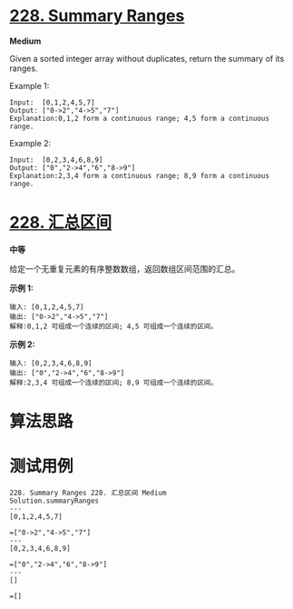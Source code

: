 # [228. Summary Ranges][enTitle]

**Medium**

Given a sorted integer array without duplicates, return the summary of its ranges.

Example 1:

```
Input:  [0,1,2,4,5,7]
Output: ["0->2","4->5","7"]
Explanation:0,1,2 form a continuous range; 4,5 form a continuous range.

```

Example 2:

```
Input:  [0,2,3,4,6,8,9]
Output: ["0","2->4","6","8->9"]
Explanation:2,3,4 form a continuous range; 8,9 form a continuous range.

```


# [228. 汇总区间][cnTitle]

**中等**

给定一个无重复元素的有序整数数组，返回数组区间范围的汇总。

**示例 1:** 

```
输入: [0,1,2,4,5,7]
输出: ["0->2","4->5","7"]
解释:0,1,2 可组成一个连续的区间; 4,5 可组成一个连续的区间。
```

**示例 2:** 

```
输入: [0,2,3,4,6,8,9]
输出: ["0","2->4","6","8->9"]
解释:2,3,4 可组成一个连续的区间; 8,9 可组成一个连续的区间。
```




# 算法思路

# 测试用例
```
228. Summary Ranges 228. 汇总区间 Medium
Solution.summaryRanges
---
[0,1,2,4,5,7]

=["0->2","4->5","7"]
---
[0,2,3,4,6,8,9]

=["0","2->4","6","8->9"]
---
[]

=[]
```

[enTitle]: https://leetcode.com/problems/summary-ranges/
[cnTitle]: https://leetcode-cn.com/problems/summary-ranges/
